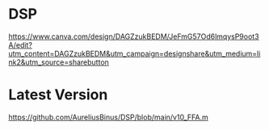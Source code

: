 # DSP

https://www.canva.com/design/DAGZzukBEDM/JeFmG57Od6lmqysP9oot3A/edit?utm_content=DAGZzukBEDM&utm_campaign=designshare&utm_medium=link2&utm_source=sharebutton

# Latest Version
https://github.com/AureliusBinus/DSP/blob/main/v10_FFA.m
